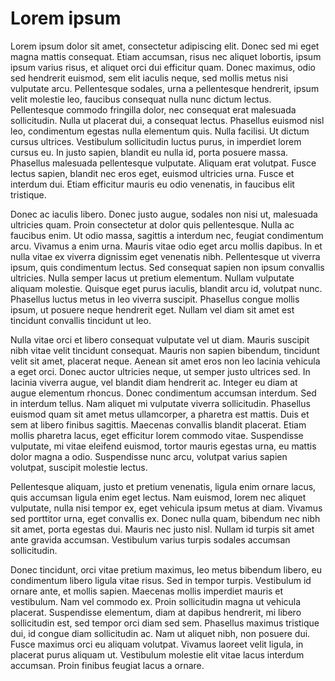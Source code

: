 # Lorem ipsum

Lorem ipsum dolor sit amet, consectetur adipiscing elit. Donec sed mi eget magna mattis consequat. Etiam accumsan, risus nec aliquet lobortis, ipsum ipsum varius risus, et aliquet orci dui efficitur quam. Donec maximus, odio sed hendrerit euismod, sem elit iaculis neque, sed mollis metus nisi vulputate arcu. Pellentesque sodales, urna a pellentesque hendrerit, ipsum velit molestie leo, faucibus consequat nulla nunc dictum lectus. Pellentesque commodo fringilla dolor, nec consequat erat malesuada sollicitudin. Nulla ut placerat dui, a consequat lectus. Phasellus euismod nisl leo, condimentum egestas nulla elementum quis. Nulla facilisi. Ut dictum cursus ultrices. Vestibulum sollicitudin luctus purus, in imperdiet lorem cursus eu. In justo sapien, blandit eu nulla id, porta posuere massa. Phasellus malesuada pellentesque vulputate. Aliquam erat volutpat. Fusce lectus sapien, blandit nec eros eget, euismod ultricies urna. Fusce et interdum dui. Etiam efficitur mauris eu odio venenatis, in faucibus elit tristique.

Donec ac iaculis libero. Donec justo augue, sodales non nisi ut, malesuada ultricies quam. Proin consectetur at dolor quis pellentesque. Nulla ac faucibus enim. Ut odio massa, sagittis a interdum nec, feugiat condimentum arcu. Vivamus a enim urna. Mauris vitae odio eget arcu mollis dapibus. In et nulla vitae ex viverra dignissim eget venenatis nibh. Pellentesque ut viverra ipsum, quis condimentum lectus. Sed consequat sapien non ipsum convallis ultricies. Nulla semper lacus ut pretium elementum. Nullam vulputate aliquam molestie. Quisque eget purus iaculis, blandit arcu id, volutpat nunc. Phasellus luctus metus in leo viverra suscipit. Phasellus congue mollis ipsum, ut posuere neque hendrerit eget. Nullam vel diam sit amet est tincidunt convallis tincidunt ut leo.

Nulla vitae orci et libero consequat vulputate vel ut diam. Mauris suscipit nibh vitae velit tincidunt consequat. Mauris non sapien bibendum, tincidunt velit sit amet, placerat neque. Aenean sit amet eros non leo lacinia vehicula a eget orci. Donec auctor ultricies neque, ut semper justo ultrices sed. In lacinia viverra augue, vel blandit diam hendrerit ac. Integer eu diam at augue elementum rhoncus. Donec condimentum accumsan interdum. Sed in interdum tellus. Nam aliquet mi vulputate viverra sollicitudin. Phasellus euismod quam sit amet metus ullamcorper, a pharetra est mattis. Duis et sem at libero finibus sagittis. Maecenas convallis blandit placerat. Etiam mollis pharetra lacus, eget efficitur lorem commodo vitae. Suspendisse vulputate, mi vitae eleifend euismod, tortor mauris egestas urna, eu mattis dolor magna a odio. Suspendisse nunc arcu, volutpat varius sapien volutpat, suscipit molestie lectus.

Pellentesque aliquam, justo et pretium venenatis, ligula enim ornare lacus, quis accumsan ligula enim eget lectus. Nam euismod, lorem nec aliquet vulputate, nulla nisi tempor ex, eget vehicula ipsum metus at diam. Vivamus sed porttitor urna, eget convallis ex. Donec nulla quam, bibendum nec nibh sit amet, porta egestas dui. Mauris nec justo nisl. Nullam id turpis sit amet ante gravida accumsan. Vestibulum varius turpis sodales accumsan sollicitudin.

Donec tincidunt, orci vitae pretium maximus, leo metus bibendum libero, eu condimentum libero ligula vitae risus. Sed in tempor turpis. Vestibulum id ornare ante, et mollis sapien. Maecenas mollis imperdiet mauris et vestibulum. Nam vel commodo ex. Proin sollicitudin magna ut vehicula placerat. Suspendisse elementum, diam at dapibus hendrerit, mi libero sollicitudin est, sed tempor orci diam sed sem. Phasellus maximus tristique dui, id congue diam sollicitudin ac. Nam ut aliquet nibh, non posuere dui. Fusce maximus orci eu aliquam volutpat. Vivamus laoreet velit ligula, in placerat purus aliquam ut. Vestibulum molestie elit vitae lacus interdum accumsan. Proin finibus feugiat lacus a ornare.